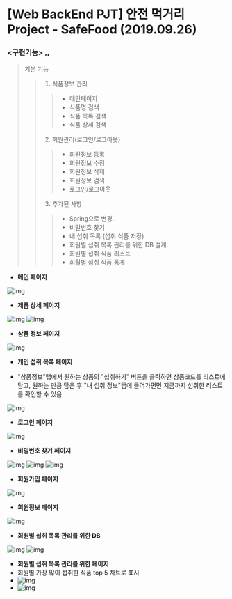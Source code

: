 [Web BackEnd PJT] 안전 먹거리 Project - SafeFood (2019.09.26)
================================================================
### <구현기능> ,,
> 기본 기능
>> 1. 식품정보 관리
>>> * 메인페이지
>>> * 식품명 검색
>>> * 식품 목록 검색
>>> * 식품 상세 검색
>> 2. 회원관리(로그인/로그아웃)
>>> * 회원정보 등록
>>> * 회원정보 수정
>>> * 회원정보 삭제
>>> * 회원정보 검색
>>> * 로그인/로그아웃
>> 3. 추가된 사항
>>> * Spring으로 변경.
>>> * 비밀번호 찾기
>>> * 내 섭취 목록 (섭취 식품 저장)
>>> * 회원별 섭취 목록 관리를 위한 DB 설계.
>>> * 회원별 섭취 식품 리스트
>>> * 회월별 섭취 식품 통계


* **메인 페이지**
 
![img](src/main/webapp/img/메인_페이지.PNG)

* **제품 상세 페이지**
 
![img](src/main/webapp/img/상품_정보_상세_페이지.PNG)
![img](src/main/webapp/img/상품_정보_상세_페이지2.PNG)

* **상품 정보 페이지**
 
![img](src/main/webapp/img/상품_정보_페이지.PNG)

* **개인 섭취 목록 페이지**
 - "상품정보"탭에서 원하는 상품의 "섭취하기" 버튼을 클릭하면 상품코드를 리스트에 담고, 원하는 만큼 담은 후 "내 섭취 정보"탭에 들어가면면 지금까지 섭취한 리스트를 확인할 수 있음.

![img](src/main/webapp/img/consumelist.PNG)



* **로그인 페이지**
 
![img](src/main/webapp/img/로그인.PNG)

* **비밀번호 찾기 페이지**
 
![img](src/main/webapp/img/비밀번호찾기.JPG)
![img](src/main/webapp/img/비밀번호찾기2.JPG)
![img](src/main/webapp/img/비밀번호찾기3.JPG)

* **회원가입 페이지**
 
![img](src/main/webapp/img/회원_가입_페이지.PNG)

* **회원정보 페이지**
 
![img](src/main/webapp/img/회원정보.jpg)

* **회원별 섭취 목록 관리를 위한 DB**
 
![img](src/main/webapp/img/consumeDB.PNG)
![img](src/main/webapp/img/consumeDB2.PNG)

* **회원별 섭취 목록 관리를 위한 페이지**
* 회원별 가장 많이 섭취한 식품 top 5 차트로 표시
* ![img](src/main/webapp/img/insert_count.JPG)
* ![img](src/main/webapp/img/consumelist.JPG)

